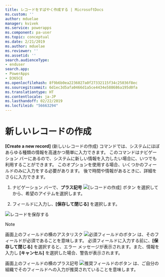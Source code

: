 ```yaml
---
title: レコードをすばやく作成する | MicrosoftDocs
ms.custom: ''
author: mduelae
manager: kvivek
ms.service: powerapps
ms.component: pa-user
ms.topic: conceptual
ms.date: 2/21/2019
ms.author: mduelae
ms.reviewer: ''
ms.assetid: ''
search.audienceType:
- enduser
search.app:
- PowerApps
- D365CE
ms.openlocfilehash: 8f9b6b0ea2236027a0f27332115f34c25036f8ec
ms.sourcegitcommit: 6d1ec3d5afa0466d1a5ce4434e588686a195d0fa
ms.translationtype: HT
ms.contentlocale: ja-JP
ms.lasthandoff: 02/22/2019
ms.locfileid: "56663294"
---
```

# <a name="create-a-new-record"></a>新しいレコードの作成


**[Create a new record]** \(新しいレコードの作成\) コマンドでは、システムにほぼあらゆる種類の情報を高速かつ簡単に入力できます。 このコマンドはナビゲーション バーにあるので、システムに新しい情報を入力したい場合に、いつでも利用することができます。 このオプションを使用する場合、いくつかのフィールドのみに入力をする必要があります。 後で時間や情報があるときに、詳細をさらに入力できます。  
    
1. ナビゲーション バーで、**プラス記号** ![[レコードの作成] ボタン](media/create-record-button.png "[レコードの作成] ボタン") を選択してから、希望のアイテムを選択します。  
  
2.  フィールドに入力し、**[保存して閉じる]** を選択します。  

  ![レコードを保存する](media/quick_create.png "レコードを保存する")
  
> [!NOTE]
> 画面上のフィールドの横のアスタリスク ![必須フィールドのボタン](media/required-field-button.png "必須フィールドのボタン") は、そのフィールドが必須であることを意味します。 必須フィールドに入力する前に、**[保存して閉じる]** を選択すると、エラー メッセージが表示されます。また、情報を入力し **[キャンセル]** を選択した場合、警告が表示されます。
>   
> 画面上のフィールドの横のプラス記号 ![推奨フィールドのボタン](media/recommended-field-button.png "推奨フィールドのボタン") は、ご自分の組織でそのフィールドへの入力が推奨されていることを意味します。  
    
